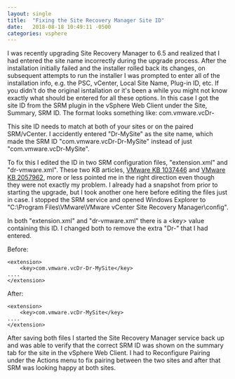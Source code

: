 ```yaml
---
layout: single
title:  "Fixing the Site Recovery Manager Site ID"
date:   2018-08-18 10:49:11 -0500
categories: vsphere
---
```


I was recently upgrading Site Recovery Manager to 6.5 and realized that I had entered the site name incorrectly during the upgrade process.  After the installation initially failed and the installer rolled back its changes, on subsequent attempts to run the installer I was prompted to enter all of the installation info, e.g. the PSC, vCenter, Local Site Name, Plug-in ID, etc. If you didn't do the original isntallation or it's been a while you might not know exactly what should be entered for all these options.  In this case I got the site ID from the SRM plugin in the vSphere Web Client under the Site, Summary, SRM ID. The format looks something like: com.vmware.vcDr-<my site name as entered in installer>

This site ID needs to match at both of your sites or on the paired SRM/vCenter.  I accidently entered "Dr-MySite" as the site name, which made the SRM ID "com.vmware.vcDr-Dr-MySite" instead of just "com.vmware.vcDr-MySite".

To fix this I edited the ID in two SRM configuration files, "extension.xml" and "dr-vmware.xml".  These two KB articles, [VMware KB 1037446][1] and [VMware KB 2057962][2], more or less pointed me in the right direction even though they were not exactly my problem.  I already had a snapshot from prior to starting the upgrade, but I took another one here before editing the files just in case.  I stopped the SRM service and opened Windows Explorer to "C:\Program Files\VMware\VMware vCenter Site Recovery Manager\config".

In both "extension.xml" and "dr-vmware.xml" there is a \<key\> value containing this ID.  I changed both to remove the extra "Dr-" that I had entered.

Before:
```
<extension>
	<key>com.vmware.vcDr-Dr-MySite</key>
....
</extension>
```

After:
```
<extension>
	<key>com.vmware.vcDr-MySite</key>
....
</extension>
```

After saving both files I started the Site Recovery Manager service back up and was able to verify that the correct SRM ID was shown on the summary tab for the site in the vSphere Web Client.  I had to Reconfigure Pairing under the Actions menu to fix pairing between the two sites and after that SRM was looking happy at both sites.

[1]: https://kb.vmware.com/kb/1037446
[2]: https://kb.vmware.com/kb/2057962

